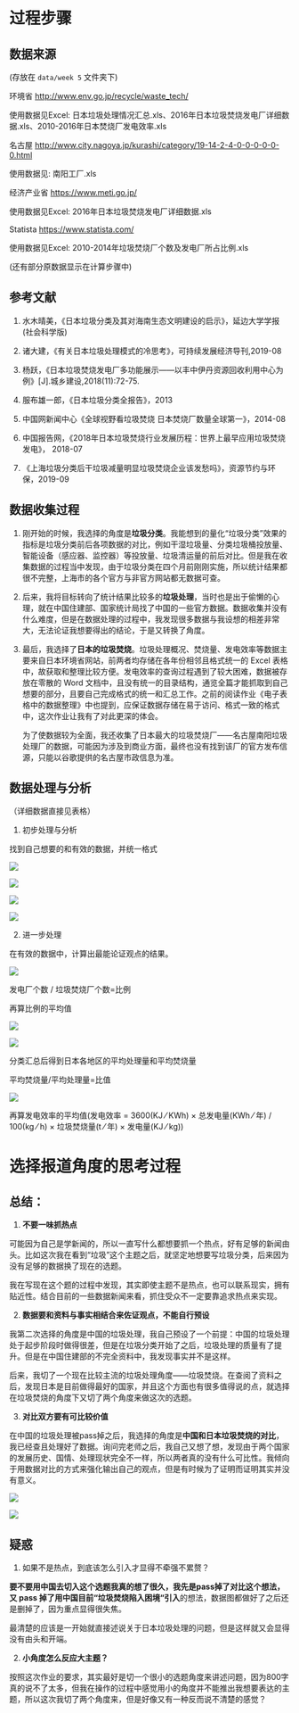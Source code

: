 # 过程步骤

## 数据来源 
(存放在 `data/week 5` 文件夹下)

环境省 http://www.env.go.jp/recycle/waste_tech/

使用数据见Excel: 日本垃圾处理情况汇总.xls、2016年日本垃圾焚烧发电厂详细数据.xls、2010-2016年日本焚烧厂发电效率.xls

 

名古屋 http://www.city.nagoya.jp/kurashi/category/19-14-2-4-0-0-0-0-0-0.html

使用数据见: 南阳工厂.xls

 

经济产业省 https://www.meti.go.jp/

使用数据见Excel: 2016年日本垃圾焚烧发电厂详细数据.xls

 

Statista https://www.statista.com/

使用数据见Excel: 2010-2014年垃圾焚烧厂个数及发电厂所占比例.xls

 

(还有部分原数据显示在计算步骤中)

 

 

## 参考文献

1.  水木晴美，《日本垃圾分类及其对海南生态文明建设的启示》，延边大学学报(社会科学版)

2. 诸大建，《有关日本垃圾处理模式的冷思考》，可持续发展经济导刊,2019-08

3.  杨跃，《日本垃圾焚烧发电厂多功能展示——以丰中伊丹资源回收利用中心为例》[J].城乡建设,2018(11):72-75.

4.  服布雄一郎，《日本垃圾分类全报告》，2013

5. 中国网新闻中心《全球视野看垃圾焚烧 日本焚烧厂数量全球第一》，2014-08

6. 中国报告网，《2018年日本垃圾焚烧行业发展历程：世界上最早应用垃圾焚烧发电》， 2018-07

7. 《上海垃圾分类后干垃圾减量明显垃圾焚烧企业该发愁吗》，资源节约与环保，2019-09

 

## 数据收集过程

1. 刚开始的时候，我选择的角度是**垃圾分类**。我能想到的量化“垃圾分类”效果的指标是垃圾分类前后各项数据的对比，例如干湿垃圾量、分类垃圾桶投放量、智能设备（感应器、监控器）等投放量、垃圾清运量的前后对比。但是我在收集数据的过程当中发现，由于垃圾分类在四个月前刚刚实施，所以统计结果都很不完整，上海市的各个官方与非官方网站都无数据可查。

2. 后来，我将目标转向了统计结果比较多的**垃圾处理**，当时也是出于偷懒的心理，就在中国住建部、国家统计局找了中国的一些官方数据。数据收集并没有什么难度，但是在数据处理的过程中，我发现很多数据与我设想的相差非常大，无法论证我想要得出的结论，于是又转换了角度。

3. 最后，我选择了**日本的垃圾焚烧**。垃圾处理概况、焚烧量、发电效率等数据主要来自日本环境省网站，前两者均存储在各年份相邻且格式统一的 Excel 表格中，故获取和整理比较方便。发电效率的查询过程遇到了较大困难，数据被存放在零散的 Word 文档中，且没有统一的目录结构，通览全篇才能抓取到自己想要的部分，且要自己完成格式的统一和汇总工作。之前的阅读作业《电子表格中的数据整理》中也提到，应保证数据存储在易于访问、格式一致的格式中，这次作业让我有了对此更深的体会。

   为了使数据较为全面，我还收集了日本最大的垃圾焚烧厂——名古屋南阳垃圾处理厂的数据，可能因为涉及到商业方面，最终也没有找到该厂的官方发布信源，只能以谷歌提供的名古屋市政信息为准。

## 数据处理与分析

（详细数据直接见表格）


1. 初步处理与分析

找到自己想要的和有效的数据，并统一格式

![](images/1.jpg)

![](images/2.jpg)

![](images/3.jpg)

![](images/4.jpg)

 

2. 进一步处理

在有效的数据中，计算出最能论证观点的结果。

 
![](images/5.jpg)

发电厂个数 / 垃圾焚烧厂个数=比例

再算比例的平均值

 

![](images/6.jpg)

![](images/7.jpg)

 
分类汇总后得到日本各地区的平均处理量和平均焚烧量

平均焚烧量/平均处理量=比值

 
![](images/8.jpg)


再算发电效率的平均值(发电效率 = 3600(KJ ⁄ KWh) × 总发电量(KWh ⁄ 年) / 100(kg ⁄ h) × 垃圾焚烧量(t ⁄ 年) × 发电量(KJ ⁄ kg))
					

 

# 选择报道角度的思考过程

## 总结：

1. **不要一味抓热点**

可能因为自己是学新闻的，所以一直写什么都想要抓一个热点，好有足够的新闻由头。比如这次我在看到“垃圾”这个主题之后，就坚定地想要写垃圾分类，后来因为没有足够的数据换了现在的选题。 

我在写现在这个题的过程中发现，其实即使主题不是热点，也可以联系现实，拥有贴近性。结合目前的一些数据新闻来看，抓住受众不一定要靠追求热点来实现。

2. **数据要和资料与事实相结合来佐证观点，不能自行预设**

我第二次选择的角度是中国的垃圾处理，我自己预设了一个前提：中国的垃圾处理处于起步阶段时做得很差，但是在垃圾分类开始了之后，垃圾处理的质量有了提升。但是在中国住建部的不完全资料中，我发现事实并不是这样。

后来，我切了一个现在比较主流的垃圾处理角度——垃圾焚烧。在查阅了资料之后，发现日本是目前做得最好的国家，并且这个方面也有很多值得说的点，就选择在垃圾焚烧的角度下又切了两个角度来做这次的选题。

 

3. **对比双方要有可比较价值**

在中国的垃圾处理被pass掉之后，我选择的角度是**中国和日本垃圾焚烧的对比**，我已经查且处理好了数据。询问完老师之后，我自己又想了想，发现由于两个国家的发展历史、国情、处理现状完全不一样，所以两者真的没有什么可比性。我倾向于用数据对比的方式来强化输出自己的观点，但是有时候为了证明而证明其实并没有意义。

![](images/9.jpg)

![](images/10.jpg)

## 疑惑

1. 如果不是热点，到底该怎么引入才显得不牵强不累赘？

**要不要用中国去切入这个选题我真的想了很久，**我先是pass掉了对比这个想法，又 pass 掉了用**中国目前“垃圾焚烧陷入困境“引入**的想法，数据图都做好了之后还是删掉了，因为重点显得很失焦。

最清楚的应该是一开始就直接述说关于日本垃圾处理的问题，但是这样就又会显得没有由头和开端。

 
2. **小角度怎么反应大主题？**

按照这次作业的要求，其实最好是切一个很小的选题角度来讲述问题，因为800字真的说不了太多，但我在操作的过程中感觉用小的角度并不能推出我想要表达的主题，所以这次我切了两个角度来，但是好像又有一种反而说不清楚的感觉？
